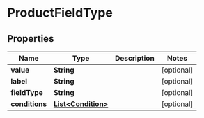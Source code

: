 

# ProductFieldType


## Properties

Name | Type | Description | Notes
------------ | ------------- | ------------- | -------------
**value** | **String** |  |  [optional]
**label** | **String** |  |  [optional]
**fieldType** | **String** |  |  [optional]
**conditions** | [**List&lt;Condition&gt;**](Condition.md) |  |  [optional]



